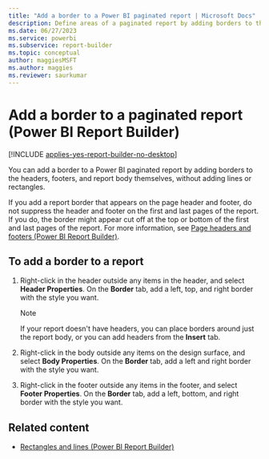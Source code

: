 ```yaml
---
title: "Add a border to a Power BI paginated report | Microsoft Docs"
description: Define areas of a paginated report by adding borders to the headers, footers, and report body in Power BI Report Builder. 
ms.date: 06/27/2023
ms.service: powerbi
ms.subservice: report-builder
ms.topic: conceptual
author: maggiesMSFT
ms.author: maggies
ms.reviewer: saurkumar
---
```

# Add a border to a paginated report (Power BI Report Builder)

[!INCLUDE [applies-yes-report-builder-no-desktop](../../includes/applies-yes-report-builder-no-desktop.md)]

You can add a border to a Power BI paginated report by adding borders to the headers, footers, and report body themselves, without adding lines or rectangles.
    
 If you add a report border that appears on the page header and footer, do not suppress the header and footer on the first and last pages of the report. If you do, the border might appear cut off at the top or bottom of the first and last pages of the report. For more information, see [Page headers and footers (Power BI Report Builder)](/sql/reporting-services/report-design/page-headers-and-footers-report-builder-and-ssrs).    
    
## To add a border to a report    
    
1. Right-click in the header outside any items in the header, and select **Header Properties**. On the **Border** tab, add a left, top, and right border with the style you want.    
    
    > [!NOTE]    
    >  If your report doesn't have headers, you can place borders around just the report body, or you can add headers from the **Insert** tab.    
    
2. Right-click in the body outside any items on the design surface, and select **Body Properties**. On the **Border** tab, add a left and right border with the style you want.    
    
3. Right-click in the footer outside any items in the footer, and select **Footer Properties**. On the **Border** tab, add a left, bottom, and right border with the style you want.    
    
## Related content

- [Rectangles and lines (Power BI Report Builder)](/sql/reporting-services/report-design/rectangles-and-lines-report-builder-and-ssrs)